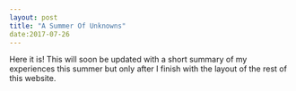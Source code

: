 ```yaml
---
layout: post
title: "A Summer Of Unknowns"
date:2017-07-26
---
```


Here it is! This will soon be updated with a short summary of my experiences this summer but only after 
I finish with the layout of the rest of this website.
